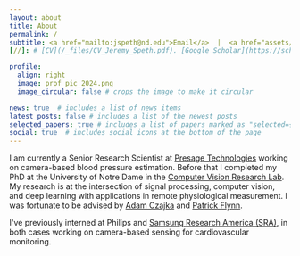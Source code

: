 ```yaml
---
layout: about
title: About
permalink: /
subtitle: <a href="mailto:jspeth@nd.edu">Email</a>  |  <a href="assets/pdf/CV_Jeremy_Speth.pdf" title="CV">CV</a>  |  <a href="https://www.linkedin.com/in/jeremy-speth-54b2ab160/">LinkedIn</a>  |  <a href="https://scholar.google.com/citations?hl=en&user=NDPpjsUAAAAJ" title="Google Scholar">Google Scholar</a>
[//]: # [CV](/_files/CV_Jeremy_Speth.pdf). [Google Scholar](https://scholar.google.com/citations?hl=en&user=NDPpjsUAAAAJ)

profile:
  align: right
  image: prof_pic_2024.png
  image_circular: false # crops the image to make it circular

news: true  # includes a list of news items
latest_posts: false # includes a list of the newest posts
selected_papers: true # includes a list of papers marked as "selected={true}"
social: true  # includes social icons at the bottom of the page
---
```


I am currently a Senior Research Scientist at [Presage Technologies](https://www.presagetechnologies.com) working on camera-based blood pressure estimation. Before that I completed my PhD at the University of Notre Dame in the [Computer Vision Research Lab](https://cvrl.nd.edu). My research is at the intersection of signal processing, computer vision, and deep learning with applications in remote physiological measurement. I was fortunate to be advised by [Adam Czajka](https://engineering.nd.edu/faculty/adam-cza/) and [Patrick Flynn](https://sites.nd.edu/patrick-flynn/).

I've previously interned at Philips and [Samsung Research America (SRA)](https://sra.samsung.com/research-area/digital-health/), in both cases working on camera-based sensing for cardiovascular monitoring.
